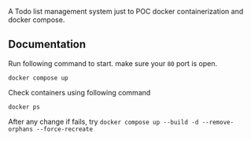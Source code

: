 A Todo list management system just to POC docker containerization and docker compose.

## Documentation 
Run following command to start. make sure your `80` port is open.

```docker compose up```

Check containers using following command

```docker ps```

After any change if fails, try `docker compose up --build -d --remove-orphans --force-recreate`
